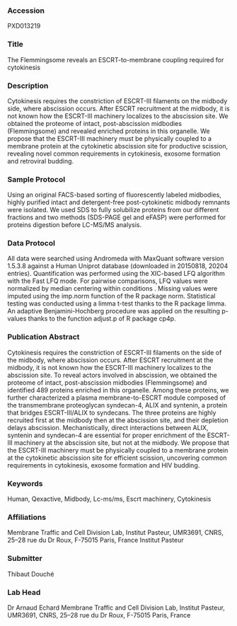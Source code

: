 ### Accession
PXD013219

### Title
The Flemmingsome reveals an ESCRT-to-membrane coupling required for cytokinesis

### Description
Cytokinesis requires the constriction of ESCRT-III filaments on the midbody side, where abscission occurs. After ESCRT recruitment at the midbody, it is not known how the ESCRT-III machinery localizes to the abscission site. We obtained the proteome of intact, post-abscission midbodies (Flemmingsome) and revealed enriched proteins in this organelle. We propose that the ESCRT-III machinery must be physically coupled to a membrane protein at the cytokinetic abscission site for productive scission, revealing novel common requirements in cytokinesis, exosome formation and retroviral budding.

### Sample Protocol
Using an original FACS-based sorting of fluorescently labeled midbodies, highly purified intact and detergent-free post-cytokinetic midbody remnants were isolated. We used SDS to fully solubilize proteins from our different fractions and two methods (SDS-PAGE gel and eFASP) were performed for proteins digestion before LC-MS/MS analysis.

### Data Protocol
All data were searched using Andromeda with MaxQuant software version 1.5.3.8 against a Human Uniprot database (downloaded in 20150818, 20204 entries). Quantification was performed using the XIC-based LFQ algorithm with the Fast LFQ mode. For pairwise comparisons, LFQ values were normalized by median centering within conditions . Missing values were imputed using the imp.norm function of the R package norm. Statistical testing was conducted using a limma t-test thanks to the R package limma. An adaptive Benjamini-Hochberg procedure was applied on the resulting p-values thanks to the function adjust.p of R package cp4p.

### Publication Abstract
Cytokinesis requires the constriction of ESCRT-III filaments on the side of the midbody, where abscission occurs. After ESCRT recruitment at the midbody, it is not known how the ESCRT-III machinery localizes to the abscission site. To reveal actors involved in abscission, we obtained the proteome of intact, post-abscission midbodies (Flemmingsome) and identified 489 proteins enriched in this organelle. Among these proteins, we further characterized a plasma membrane-to-ESCRT module composed of the transmembrane proteoglycan syndecan-4, ALIX and syntenin, a protein that bridges ESCRT-III/ALIX to syndecans. The three proteins are highly recruited first at the midbody then at the abscission site, and their depletion delays abscission. Mechanistically, direct interactions between ALIX, syntenin and syndecan-4 are essential for proper enrichment of the ESCRT-III machinery at the abscission site, but not at the midbody. We propose that the ESCRT-III machinery must be physically coupled to a membrane protein at the cytokinetic abscission site for efficient scission, uncovering common requirements in cytokinesis, exosome formation and HIV budding.

### Keywords
Human, Qexactive, Midbody, Lc-ms/ms, Escrt machinery, Cytokinesis

### Affiliations
Membrane Traffic and Cell Division Lab, Institut Pasteur, UMR3691, CNRS, 25–28 rue du Dr Roux, F-75015 Paris, France
Institut Pasteur

### Submitter
Thibaut Douché

### Lab Head
Dr Arnaud Echard
Membrane Traffic and Cell Division Lab, Institut Pasteur, UMR3691, CNRS, 25–28 rue du Dr Roux, F-75015 Paris, France


